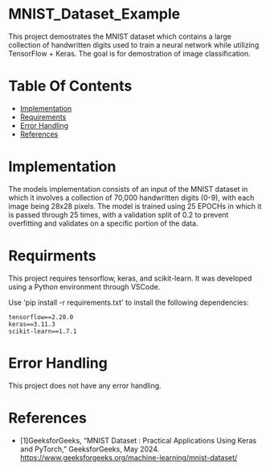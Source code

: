 # MNIST_Dataset_Example
This project demostrates the MNIST dataset which contains a large collection of handwritten digits used to train a neural network while utilizing TensorFlow + Keras. The goal is for demostration of image classification. 
# Table Of Contents
- [Implementation](#implementation)
- [Requirements](#requirments)
- [Error Handling](#error-handling)
- [References](#references)
# Implementation
The models implementation consists of an input of the MNIST dataset in which it involves a collection of 70,000 handwritten digits (0-9), with each image being 28x28 pixels. The model is trained using 25 EPOCHs in which it is passed through 25 times, with a validation split of 0.2 to prevent overfitting and validates on a specific portion of the data. 
# Requirments 
This project requires tensorflow, keras, and scikit-learn. It was developed using a Python environment through VSCode.

Use 'pip install -r requirements.txt' to install the following dependencies:

```
tensorflow==2.20.0
keras==3.11.3
scikit-learn==1.7.1
```
# Error Handling 
This project does not have any error handling.
# References 
- [1]GeeksforGeeks, “MNIST Dataset : Practical Applications Using Keras and PyTorch,” GeeksforGeeks, May 2024. https://www.geeksforgeeks.org/machine-learning/mnist-dataset/
‌
